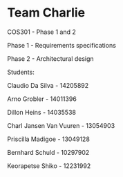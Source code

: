 # Team Charlie
COS301 - Phase 1 and 2

Phase 1 - Requirements specifications

Phase 2 - Architectural design

Students: 

  Claudio Da Silva          - 14205892

  Arno Grobler              - 14011396 

  Dillon Heins              - 14035538

  Charl Jansen Van Vuuren   - 13054903

  Priscilla Madigoe         - 13049128

  Bernhard Schuld           - 10297902

  Keorapetse Shiko          - 12231992

